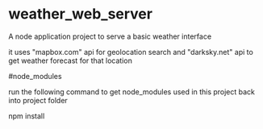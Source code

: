 # weather_web_server

A node application project to serve a basic weather interface

it uses "mapbox.com" api for geolocation search and "darksky.net" api to get weather forecast for that location

#node_modules

run the following command to get node_modules used in this project back into project folder

  npm install
